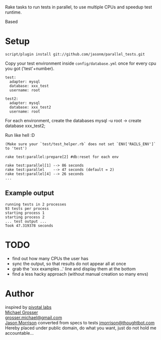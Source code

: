 Rake tasks to run tests in parallel, to use multiple CPUs and speedup test runtime.

Based

Setup
=====

    script/plugin install git://github.com/jasonm/parallel_tests.git

Copy your test environment inside `config/database.yml` once for every cpu you got ('test'+number).

    test:
      adapter: mysql
      database: xxx_test
      username: root

    test2:
      adapter: mysql
      database: xxx_test2
      username: root

For each environment, create the databases
    mysql -u root -> create database xxx_test2;

Run like hell :D  

    (Make sure your `test/test_helper.rb` does not set `ENV['RAILS_ENV']` to 'test')

    rake test:parallel:prepare[2] #db:reset for each env

    rake test:parallel[1] --> 86 seconds
    rake test:parallel    --> 47 seconds (default = 2)
    rake test:parallel[4] --> 26 seconds
    ...

Example output
--------------

    running tests in 2 processes
    93 tests per process
    starting process 1
    starting process 2
    ... test output ...
    Took 47.319378 seconds


TODO
====
 - find out how many CPUs the user has
 - sync the output, so that results do not appear all at once
 - grab the 'xxx examples ..' line and display them at the bottom
 - find a less hacky approach (without manual creation so many envs)


Author
======
inspired by [pivotal labs](http://pivotallabs.com/users/miked/blog/articles/849-parallelize-your-rspec-suite)  
[Michael Grosser](http://pragmatig.wordpress.com)  
grosser.michael@gmail.com  
[Jason Morrison](http://jayunit.net) converted from specs to tests
jmorrison@thoughtbot.com
Hereby placed under public domain, do what you want, just do not hold me accountable...
